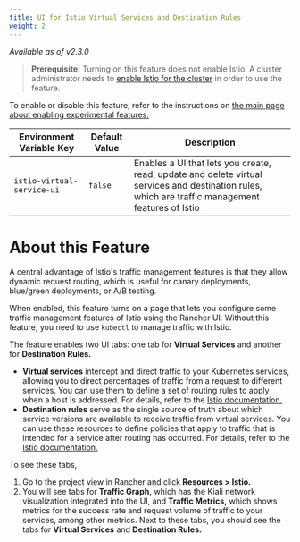 ```yaml
---
title: UI for Istio Virtual Services and Destination Rules
weight: 2
---
```

_Available as of v2.3.0_

> **Prerequisite:** Turning on this feature does not enable Istio. A cluster administrator needs to [enable Istio for the cluster]({{<baseurl>}}/rancher/v2.x/en/cluster-admin/tools/istio/setup) in order to use the feature.

To enable or disable this feature, refer to the instructions on [the main page about enabling experimental features.]({{<baseurl>}}/rancher/v2.x/en/admin-settings/feature-flags)

Environment Variable Key | Default Value | Description
---|---|---
`istio-virtual-service-ui`| `false` | Enables a UI that lets you create, read, update and delete virtual services and destination rules, which are traffic management features of Istio 

# About this Feature

A central advantage of Istio's traffic management features is that they allow dynamic request routing, which is useful for canary deployments, blue/green deployments, or A/B testing.

When enabled, this feature turns on a page that lets you configure some traffic management features of Istio using the Rancher UI. Without this feature, you need to use `kubectl` to manage traffic with Istio.

The feature enables two UI tabs: one tab for **Virtual Services** and another for **Destination Rules.** 

- **Virtual services** intercept and direct traffic to your Kubernetes services, allowing you to direct percentages of traffic from a request to different services. You can use them to define a set of routing rules to apply when a host is addressed. For details, refer to the [Istio documentation.](https://istio.io/docs/reference/config/networking/v1alpha3/virtual-service/)
- **Destination rules** serve as the single source of truth about which service versions are available to receive traffic from virtual services. You can use these resources to define policies that apply to traffic that is intended for a service after routing has occurred. For details, refer to the [Istio documentation.](https://istio.io/docs/reference/config/networking/v1alpha3/destination-rule)

To see these tabs,

1. Go to the project view in Rancher and click **Resources > Istio.**
1. You will see tabs for **Traffic Graph,** which has the Kiali network visualization integrated into the UI, and **Traffic Metrics,** which shows metrics for the success rate and request volume of traffic to your services, among other metrics. Next to these tabs, you should see the tabs for **Virtual Services** and **Destination Rules.**
